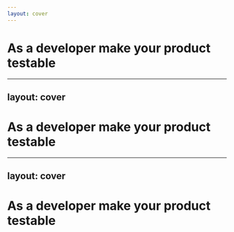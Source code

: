 ```yaml
---
layout: cover
---
```

# As a developer make your product testable

<!-- 
- I’m going to circle back on the idea of shift left
- testing should start early, but we need to make sure that testing is actually something that can be done
-->

---
layout: cover
---
# As a developer make your product testable

<!-- 
- maybe as a tester you have been in situations when suddenly all your test failed
- you try to investigate see what happened
- and suddenly bam! developers introduced captcha to your app
- things like these should not happen
- testing is not an afterthought, testing is a strategy
- putting measures to make sure that your application is testable will help you as a developer
-->

---
layout: cover
---
# As a developer make your product testable

<!-- 
- so what can you do?
- add a switch that can turn off rate limiting for test environments
- program a tool that can help your test automation scripts with login
- help your team test in a way that will make sure that your code is properly tested
- create testing strategies as part of development
- ask not only - how will we build it, but how will we test it

My last advice is both for developers and testers
-->